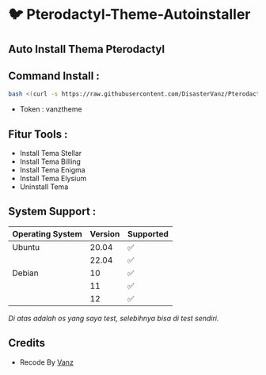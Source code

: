 # :bird: Pterodactyl-Theme-Autoinstaller



## Auto Install Thema Pterodactyl

## Command Install :

```bash
bash <(curl -s https://raw.githubusercontent.com/DisasterVanz/Pterodactyl-Theme-Autoinstaller/main/install.sh)
```
- Token : vanztheme

## Fitur Tools :

- Install Tema Stellar
- Install Tema Billing
- Install Tema Enigma
- Install Tema Elysium
- Uninstall Tema

## System Support :

| Operating System | Version | Supported          |
| ---------------- | ------- | ------------------ |
| Ubuntu           | 20.04   | :white_check_mark: |
|                  | 22.04   | :white_check_mark: |
| Debian           | 10      | :white_check_mark: |
|                  | 11      | :white_check_mark: |
|                  | 12      | :white_check_mark: |

_Di atas adalah os yang saya test, selebihnya bisa di test sendiri._

## Credits 
- Recode By [ Vanz ](https://github.com/DisasterVanz)
